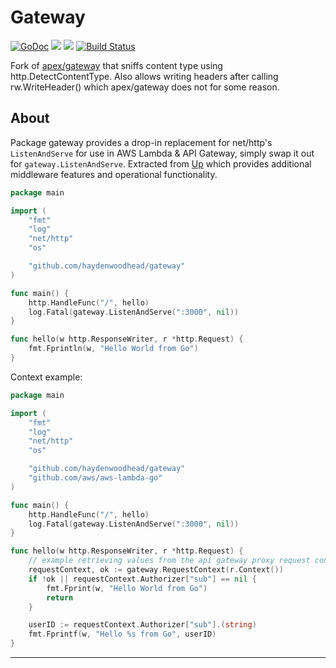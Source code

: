 # Gateway

[![GoDoc](https://godoc.org/github.com/haydenwoodhead/gateway?status.svg)](https://godoc.org/github.com/haydenwoodhead/gateway)
![](https://img.shields.io/badge/license-MIT-blue.svg)
![](https://img.shields.io/badge/status-stable-green.svg)
[![Build Status](https://travis-ci.com/haydenwoodhead/gateway.svg?branch=master)](https://travis-ci.com/haydenwoodhead/gateway)


Fork of [apex/gateway](https://github.com/apex/gateway) that sniffs content type using http.DetectContentType. Also
allows writing headers after calling rw.WriteHeader() which apex/gateway does not for some reason.

## About

Package gateway provides a drop-in replacement for net/http's `ListenAndServe` for use in AWS Lambda & API Gateway, simply swap it out for `gateway.ListenAndServe`. Extracted from [Up](https://github.com/apex/up) which provides additional middleware features and operational functionality.

```go
package main

import (
	"fmt"
	"log"
	"net/http"
	"os"

	"github.com/haydenwoodhead/gateway"
)

func main() {
	http.HandleFunc("/", hello)
	log.Fatal(gateway.ListenAndServe(":3000", nil))
}

func hello(w http.ResponseWriter, r *http.Request) {
	fmt.Fprintln(w, "Hello World from Go")
}
```

Context example:

```go
package main

import (
	"fmt"
	"log"
	"net/http"
	"os"

	"github.com/haydenwoodhead/gateway"
	"github.com/aws/aws-lambda-go"
)

func main() {
	http.HandleFunc("/", hello)
	log.Fatal(gateway.ListenAndServe(":3000", nil))
}

func hello(w http.ResponseWriter, r *http.Request) {
	// example retrieving values from the api gateway proxy request context.
	requestContext, ok := gateway.RequestContext(r.Context())
	if !ok || requestContext.Authorizer["sub"] == nil {
		fmt.Fprint(w, "Hello World from Go")
		return
	}

	userID := requestContext.Authorizer["sub"].(string)
	fmt.Fprintf(w, "Hello %s from Go", userID)
}
```

---

